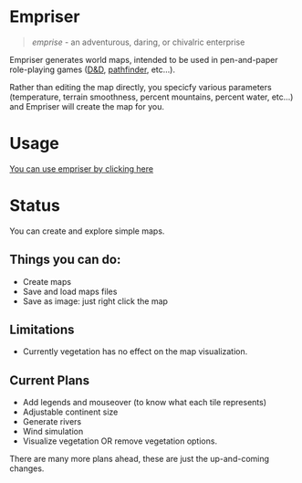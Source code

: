 # Empriser

> *emprise* - an adventurous, daring, or chivalric enterprise

Empriser generates world maps, intended to be used in pen-and-paper role-playing games ([D&D](http://dnd.wizards.com/), [pathfinder](http://paizo.com/pathfinderRPG), etc…).

Rather than editing the map directly, you specicfy various parameters
(temperature, terrain smoothness, percent mountains, percent water, etc…) and
Empriser will create the map for you.

# Usage

[You can use empriser by clicking here](http://haberdashPI.github.com/empriser)

# Status

You can create and explore simple maps. 

## Things you can do:
* Create maps
* Save and load maps files
* Save as image: just right click the map

## Limitations

* Currently vegetation has no effect on the map visualization.

## Current Plans

* Add legends and mouseover (to know what each tile represents)
* Adjustable continent size
* Generate rivers
* Wind simulation
* Visualize vegetation OR remove vegetation options.

There are many more plans ahead, these are just the up-and-coming changes.


